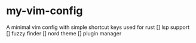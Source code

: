 # my-vim-config
A minimal vim config with simple shortcut keys used for rust
[] lsp support
[] fuzzy finder
[] nord theme
[] plugin manager
